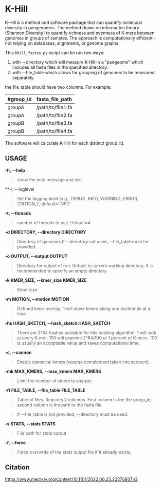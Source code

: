 # K-Hill

K-Hill is a method and software package that can quantify molecular diversity in pangenomes. The method draws on information theory (Shannon Diversity) to quantify richness and evenness of K-mers between genomes in groups of samples. The approach is computationally efficient - not relying on databases, alignments, or genome graphs. 

This `khill_fastas.py` script can be run two ways:
1. with --directory which  will measure K-Hill in a "pangeome" which includes all fasta files in the specified directory.
2. with --file_table which allows for grouping of genomes to be measured separately.

the file_table should have two columns. For example:

| #group_id | fasta_file_path |
| --- | --- |
| groupA | /path/to/file1.fa |
| groupA | /path/to/file2.fa |
| groupB | /path/to/file3.fa |
| groupB | /path/to/file4.fa |

The software will calculate K-Hill for each distinct group_id.

## USAGE

**-h, --help**      

>show the help message and exit

**-l, --loglevel

>Set the logging level (e.g., DEBUG, INFO, WARNING, ERROR, CRITICAL)', default='INFO'

**-t, --threads**
>number of threads to use. Default=4
  
**-d DIRECTORY, --directory DIRECTORY**
>Directory of genomes
>If --directory not used, --file_table must be provided.
  
**-o OUTPUT, --output OUTPUT**
 
>Directory for output of run. Default is current working directory. It is recommended to specify an empty directory
  
**-k KMER_SIZE, --kmer_size KMER_SIZE**
                 
>Kmer size
    
**-m MOTION, --motion MOTION**
                        
>Defined kmer overlap; 1 will move kmers along one nucleotide at a time
 
  
**-hs HASH_SKETCH, --hash_sketch HASH_SKETCH**
                        
>There are 2^64 hashes available for this hashing algorithm. 
    1 will look at every K-mer. 100 will examine 2^64/100 or 1 percent of K-mers. 
    100 is usually an acceptable value and saves computational time.
    
**-c, --cannon**
  
>Enable canonical kmers (reverse complement taken into account).

  
**-mk MAX_KMERS, --max_kmers MAX_KMERS**
  
>Limit the number of kmers to analyze
  
  
**-ft FILE_TABLE, --file_table FILE_TABLE**
>Table of files. Requires 2 columns. 
   First column is the the group_id, 
   second column is the path to the fasta file. 

>If --file_table is not provided, --directory must
                        be used.
 
**-s STATS, --stats STATS**
                       
>File path for stats output

  
**-f, --force**       
  
>Force overwrite of the stats output file if it already exists.

## Citation
https://www.medrxiv.org/content/10.1101/2022.06.23.22276807v3



